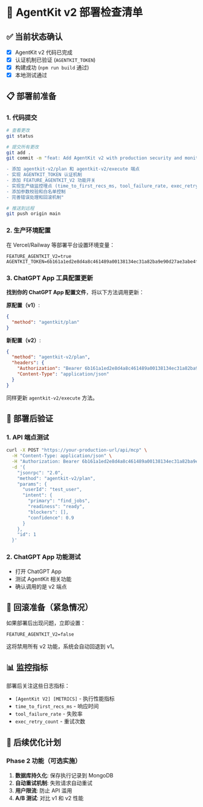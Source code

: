 # 🚀 AgentKit v2 部署检查清单

## ✅ 当前状态确认
- [x] AgentKit v2 代码已完成
- [x] 认证机制已验证 (`AGENTKIT_TOKEN`)
- [x] 构建成功 (`npm run build` 通过)
- [x] 本地测试通过

## 📋 部署前准备

### 1. 代码提交
```bash
# 查看更改
git status

# 提交所有更改
git add .
git commit -m "feat: Add AgentKit v2 with production security and monitoring

- 添加 agentkit-v2/plan 和 agentkit-v2/execute 端点
- 实现 AGENTKIT_TOKEN 认证机制
- 添加 FEATURE_AGENTKIT_V2 功能开关
- 实现生产级监控埋点 (time_to_first_recs_ms, tool_failure_rate, exec_retry_count)
- 添加参数校验和白名单控制
- 完善错误处理和回滚机制"

# 推送到远程
git push origin main
```

### 2. 生产环境配置
在 Vercel/Railway 等部署平台设置环境变量：
```
FEATURE_AGENTKIT_V2=true
AGENTKIT_TOKEN=6b161a1ed2e8d4a8c461489a00138134ec31a82ba9e90d27ae3abe4fa2602785
```

### 3. ChatGPT App 工具配置更新

**找到你的 ChatGPT App 配置文件**，将以下方法调用更新：

**原配置（v1）**:
```json
{
  "method": "agentkit/plan"
}
```

**新配置（v2）**:
```json
{
  "method": "agentkit-v2/plan",
  "headers": {
    "Authorization": "Bearer 6b161a1ed2e8d4a8c461489a00138134ec31a82ba9e90d27ae3abe4fa2602785",
    "Content-Type": "application/json"
  }
}
```

同样更新 `agentkit-v2/execute` 方法。

## 🧪 部署后验证

### 1. API 端点测试
```bash
curl -X POST "https://your-production-url/api/mcp" \
  -H "Content-Type: application/json" \
  -H "Authorization: Bearer 6b161a1ed2e8d4a8c461489a00138134ec31a82ba9e90d27ae3abe4fa2602785" \
  -d '{
    "jsonrpc": "2.0",
    "method": "agentkit-v2/plan",
    "params": {
      "userId": "test_user",
      "intent": {
        "primary": "find_jobs",
        "readiness": "ready",
        "blockers": [],
        "confidence": 0.9
      }
    },
    "id": 1
  }'
```

### 2. ChatGPT App 功能测试
- 打开 ChatGPT App
- 测试 AgentKit 相关功能
- 确认调用的是 v2 端点

## 🔄 回滚准备（紧急情况）

如果部署后出现问题，立即设置：
```
FEATURE_AGENTKIT_V2=false
```

这将禁用所有 v2 功能，系统会自动回退到 v1。

## 📊 监控指标

部署后关注这些日志指标：
- `[AgentKit V2] [METRICS]` - 执行性能指标
- `time_to_first_recs_ms` - 响应时间
- `tool_failure_rate` - 失败率
- `exec_retry_count` - 重试次数

## 🎯 后续优化计划

### Phase 2 功能（可选实施）
1. **数据库持久化**: 保存执行记录到 MongoDB
2. **自动重试机制**: 失败请求自动重试
3. **用户限流**: 防止 API 滥用
4. **A/B 测试**: 对比 v1 和 v2 性能
